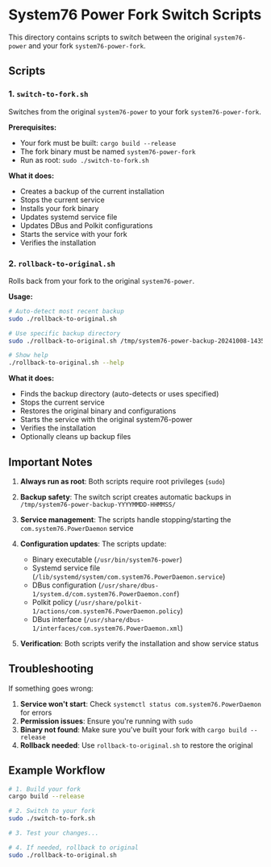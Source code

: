 # System76 Power Fork Switch Scripts

This directory contains scripts to switch between the original `system76-power` and your fork `system76-power-fork`.

## Scripts

### 1. `switch-to-fork.sh`
Switches from the original `system76-power` to your fork `system76-power-fork`.

**Prerequisites:**
- Your fork must be built: `cargo build --release`
- The fork binary must be named `system76-power-fork`
- Run as root: `sudo ./switch-to-fork.sh`

**What it does:**
- Creates a backup of the current installation
- Stops the current service
- Installs your fork binary
- Updates systemd service file
- Updates DBus and Polkit configurations
- Starts the service with your fork
- Verifies the installation

### 2. `rollback-to-original.sh`
Rolls back from your fork to the original `system76-power`.

**Usage:**
```bash
# Auto-detect most recent backup
sudo ./rollback-to-original.sh

# Use specific backup directory
sudo ./rollback-to-original.sh /tmp/system76-power-backup-20241008-143502

# Show help
./rollback-to-original.sh --help
```

**What it does:**
- Finds the backup directory (auto-detects or uses specified)
- Stops the current service
- Restores the original binary and configurations
- Starts the service with the original system76-power
- Verifies the installation
- Optionally cleans up backup files

## Important Notes

1. **Always run as root**: Both scripts require root privileges (`sudo`)

2. **Backup safety**: The switch script creates automatic backups in `/tmp/system76-power-backup-YYYYMMDD-HHMMSS/`

3. **Service management**: The scripts handle stopping/starting the `com.system76.PowerDaemon` service

4. **Configuration updates**: The scripts update:
   - Binary executable (`/usr/bin/system76-power`)
   - Systemd service file (`/lib/systemd/system/com.system76.PowerDaemon.service`)
   - DBus configuration (`/usr/share/dbus-1/system.d/com.system76.PowerDaemon.conf`)
   - Polkit policy (`/usr/share/polkit-1/actions/com.system76.PowerDaemon.policy`)
   - DBus interface (`/usr/share/dbus-1/interfaces/com.system76.PowerDaemon.xml`)

5. **Verification**: Both scripts verify the installation and show service status

## Troubleshooting

If something goes wrong:

1. **Service won't start**: Check `systemctl status com.system76.PowerDaemon` for errors
2. **Permission issues**: Ensure you're running with `sudo`
3. **Binary not found**: Make sure you've built your fork with `cargo build --release`
4. **Rollback needed**: Use `rollback-to-original.sh` to restore the original

## Example Workflow

```bash
# 1. Build your fork
cargo build --release

# 2. Switch to your fork
sudo ./switch-to-fork.sh

# 3. Test your changes...

# 4. If needed, rollback to original
sudo ./rollback-to-original.sh
```
